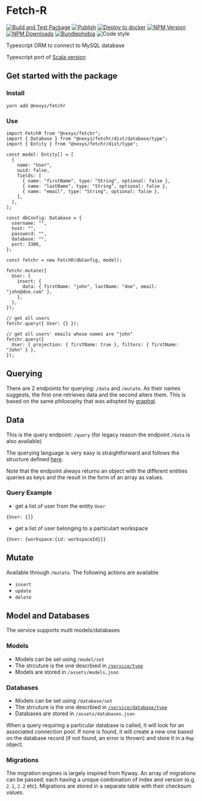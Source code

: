 # Fetch-R

[![Build and Test Package](https://github.com/nexys-system/fetch-r/actions/workflows/build.yml/badge.svg)](https://github.com/nexys-system/fetch-r/actions/workflows/build.yml)
[![Publish](https://github.com/nexys-system/fetch-r/actions/workflows/publish.yml/badge.svg)](https://github.com/nexys-system/fetch-r/actions/workflows/publish.yml)
[![Deploy to docker](https://github.com/nexys-system/fetch-r/actions/workflows/deploy.yml/badge.svg)](https://github.com/nexys-system/fetch-r/actions/workflows/deploy.yml)
[![NPM Version][npm-image]][npm-url]
[![NPM Downloads][downloads-image]][downloads-url]
[![Bundlephobia](https://badgen.net/bundlephobia/min/@nexys/fetchr)](https://bundlephobia.com/result?p=@nexys/fetchr)
![Code style](https://img.shields.io/badge/code_style-prettier-ff69b4.svg)

Typescript ORM to connect to MySQL database

Typescript port of [Scala version](https://github.com/nexys-system/fetch-r-scala)

[npm-image]: https://img.shields.io/npm/v/@nexys/fetchr.svg
[npm-url]: https://npmjs.org/package/@nexys/fetchr
[downloads-image]: https://img.shields.io/npm/dm/@nexys/fetchr.svg
[downloads-url]: https://npmjs.org/package/@nexys/fetchr.svg

## Get started with the package

### Install

```
yarn add @nexys/fetchr
```

### Use

```
import FetchR from "@nexys/fetchr";
import { Database } from "@nexys/fetchr/dist/database/type";
import { Entity } from "@nexys/fetchr/dist/type";

const model: Entity[] = [
  {
    name: "User",
    uuid: false,
    fields: [
      { name: "firstName", type: "String", optional: false },
      { name: "lastName", type: "String", optional: false },
      { name: "email", type: "String", optional: false },
    ],
  },
];

const dbConfig: Database = {
  username: "",
  host: "",
  password: "",
  database: "",
  port: 3306,
};

const fetchr = new FetchR(dbConfig, model);

fetchr.mutate({
  User: {
    insert: {
      data: { firstName: "john", lastName: "doe", email: "john@doe.com" },
    },
  },
});

// get all users
fetchr.query({ User: {} });

// get all users' emails whose names are "john"
fetchr.query({
  User: { projection: { firstName: true }, filters: { firstName: "John" } },
});
```

## Querying

There are 2 endpoints for querying: `/data` and `/mutate`. As their names suggests, the first one retrieves data and the second alters them. This is based on the same philosophy that was adopted by [graphql](https://graphql.org/learn/queries/).

## Data

This is the query endpoint: `/query` (for legacy reason the endpoint `/data` is also available)

The querying language is very easy is straightforward and follows the structure defined [here](https://github.com/nexys-system/fetch-r/blob/master/src/service/type.ts#L65).

Note that the endpoint always returns an object with the different entities queries as keys and the result in the form of an array as values.

### Query Example

- get a list of user from the entity `User`

```
{User: {}}
```

- get a list of user belonging to a particulart workspace

```
{User: {workspace:{id: workspaceId}}}
```

## Mutate

Available through `/mutate`. The following actions are available

- `insert`
- `update`
- `delete`

## Model and Databases

The service supports multi models/databases

### Models

- Models can be set using `/model/set`
- The strcuture is the one descrbied in [`/service/type`](https://github.com/nexys-system/fetch-r/blob/master/lib/service/type.ts#L30)
- Models are stored in `/assets/models.json`

### Databases

- Models can be set using `/database/set`
- The strcuture is the one descrbied in [`/service/database/type`](https://github.com/nexys-system/fetch-r/blob/master/src/lib/database/type.ts)
- Databases are stored in `/assets/databases.json`

When a query requiring a particular database is called, it will look for an associated connection pool. If none is found, it will create a new one based on the database record (if not found, an error is thrown) and store it in a `Map` object.

### Migrations

The migration engines is largely inspired from flyway. An array of migrations can be passed; each having a unique combination of index and version (e.g. `2.1`, `2.2` etc). Migrations are stored in a separate table with their checksum values.
